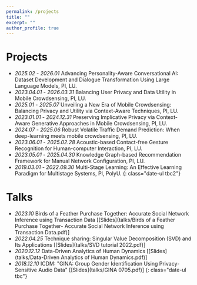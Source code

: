```yaml
---
permalink: /projects
title: ""
excerpt: ""
author_profile: true
---
```



# Projects
- *2025.02* - *2026.01* Advancing Personality-Aware Conversational AI: Dataset Development and Dialogue Transformation Using Large Language Models, PI, LU.
- *2023.04.01* - *2026.03.31* Balancing User Privacy and Data Utility in Mobile Crowdsensing, PI, LU.
- *2025.01* - *2025.07* Unveiling a New Era of Mobile Crowdsensing: Balancing Privacy and Utility via Context-Aware Techniques, PI, LU.
- *2023.01.01* - *2024.12.31* Preserving Implicative Privacy via Context-Aware Generative Approaches in Mobile Crowdsensing, PI, LU.
- *2024.07* - *2025.06* Robust Volatile Traffic Demand Prediction: When deep-learning meets mobile crowdsensing, PI, LU.
- *2023.06.01* - *2025.02.28* Acoustic-based Contact-free Gesture Recognition for Human-computer Interaction, PI, LU.
- *2023.05.01* - *2025.04.30* Knowledge Graph-based Recommendation Framework for Manual Network Configuration, PI, LU.
- *2019.03.01* - *2022.09.30* Multi-Stage Learning: An Effective Learning Paradigm for Multistage Systems, PI, PolyU.
{: class="date-ul tbc2"}



# Talks

- *2023.10* Birds of a Feather Purchase Together: Accurate Social Network Inference using Transaction Data \[[Slides](talks/Birds of a Feather Purchase Together- Accurate Social Network Inference using Transaction Data.pdf)\]
- *2022.04.25* Technique sharing: Singular Value Decomposition (SVD) and Its Applications \[[Slides](talks/SVD tutorial 2022.pdf)\]
- *2020.12.12* Data-Driven Analytics of Human Dynamics \[[Slides](talks/Data-Driven Analytics of Human Dynamics.pdf)\]
- *2018.12.10* ICDM: "GINA: Group Gender Identification Using Privacy-Sensitive Audio Data" \[[Slides](talks/GINA 0705.pdf)\]
{: class="date-ul tbc"}
